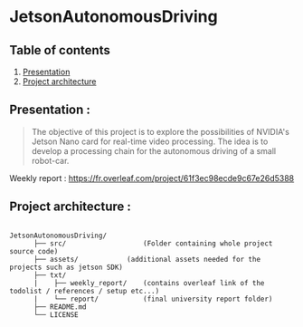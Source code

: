 # JetsonAutonomousDriving

## Table of contents

1. [Presentation](#presentation)
2. [Project architecture](#project-architecture)

## Presentation :

>The objective of this project is to explore the possibilities of NVIDIA's Jetson Nano card for real-time video processing. The idea is to develop a processing chain for the autonomous driving of a small robot-car.

Weekly report : https://fr.overleaf.com/project/61f3ec98ecde9c67e26d5388

## Project architecture :

<pre><code>
JetsonAutonomousDriving/
      ├── src/                   (Folder containing whole project source code)
      ├── assets/ 	         (additional assets needed for the projects such as jetson SDK)   
      ├── txt/                   
      |    ├── weekly_report/    (contains overleaf link of the todolist / references / setup etc...)
      |    └── report/           (final university report folder)
      ├── README.md		          
      └── LICENSE  
</pre></code>
